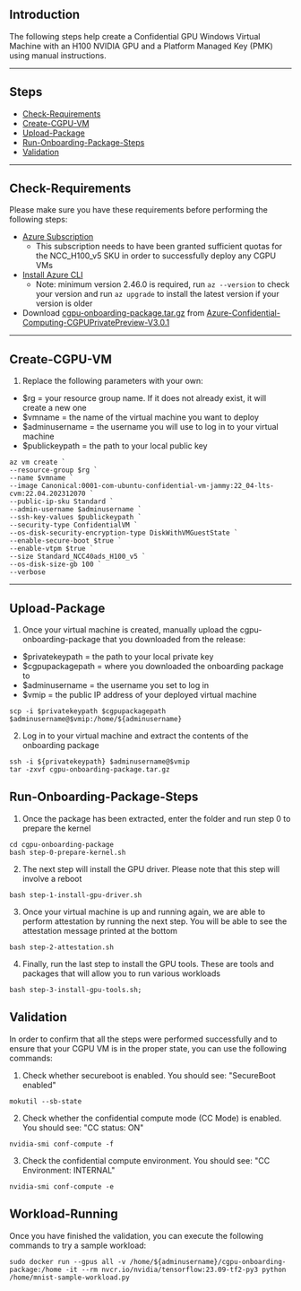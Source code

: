 ## Introduction

The following steps help create a Confidential GPU Windows Virtual Machine with an H100 NVIDIA GPU and a Platform Managed Key (PMK) using manual instructions.

-----------------------------------------------

## Steps

- [Check-Requirements](#Check-Requirements)
- [Create-CGPU-VM](#Create-CGPU-VM)
- [Upload-Package](#Upload-Package)
- [Run-Onboarding-Package-Steps](#Run-Onboarding-Package-Steps)
- [Validation](#Validation)

-------------------------------------------

## Check-Requirements

Please make sure you have these requirements before performing the following steps: 
- [Azure Subscription](https://docs.microsoft.com/en-us/azure/cost-management-billing/manage/create-subscription)
  - This subscription needs to have been granted sufficient quotas for the NCC_H100_v5 SKU in order to successfully deploy any CGPU VMs
- [Install Azure CLI](https://docs.microsoft.com/en-us/cli/azure/install-azure-cli)
  - Note: minimum version 2.46.0 is required, run `az --version` to check your version and run `az upgrade` to install the latest version if your version is older
- Download [cgpu-onboarding-package.tar.gz](https://github.com/Azure-Confidential-Computing/PrivatePreview/releases/download/V3.0.1/cgpu-onboardingpackage.tar.gz) from [Azure-Confidential-Computing-CGPUPrivatePreview-V3.0.1](https://github.com/Azure-Confidential-Computing/PrivatePreview/releases/tag/V3.0.1)

-------------------------------------------

## Create-CGPU-VM

1. Replace the following parameters with your own:
- $rg = your resource group name. If it does not already exist, it will create a new one
- $vmname = the name of the virtual machine you want to deploy
- $adminusername = the username you will use to log in to your virtual machine
- $publickeypath = the path to your local public key 
```
az vm create `
--resource-group $rg `
--name $vmname `
--image Canonical:0001-com-ubuntu-confidential-vm-jammy:22_04-lts-cvm:22.04.202312070 `
--public-ip-sku Standard `
--admin-username $adminusername `
--ssh-key-values $publickeypath `
--security-type ConfidentialVM `
--os-disk-security-encryption-type DiskWithVMGuestState `
--enable-secure-boot $true `
--enable-vtpm $true `
--size Standard_NCC40ads_H100_v5 `
--os-disk-size-gb 100 `
--verbose
```

----------------------------------------------------

## Upload-Package

1. Once your virtual machine is created, manually upload the cgpu-onboarding-package that you downloaded from the release:
- $privatekeypath = the path to your local private key 
- $cgpupackagepath = where you downloaded the onboarding package to
- $adminusername = the username you set to log in
- $vmip = the public IP address of your deployed virtual machine

```
scp -i $privatekeypath $cgpupackagepath $adminusername@$vmip:/home/${adminusername}

```

2. Log in to your virtual machine and extract the contents of the onboarding package

```
ssh -i ${privatekeypath} $adminusername@$vmip
tar -zxvf cgpu-onboarding-package.tar.gz
```

## Run-Onboarding-Package-Steps
1. Once the package has been extracted, enter the folder and run step 0 to prepare the kernel
```
cd cgpu-onboarding-package
bash step-0-prepare-kernel.sh
```

2. The next step will install the GPU driver. Please note that this step will involve a reboot
```
bash step-1-install-gpu-driver.sh
```

3. Once your virtual machine is up and running again, we are able to perform attestation by running the next step. You will be able to see the attestation message printed at the bottom
```
bash step-2-attestation.sh
```

4. Finally, run the last step to install the GPU tools. These are tools and packages that will allow you to run various workloads
```
bash step-3-install-gpu-tools.sh;
```

## Validation
In order to confirm that all the steps were performed successfully and to ensure that your CGPU VM is in the proper state, you can use the following commands:
1. Check whether secureboot is enabled. You should see: "SecureBoot enabled"
```
mokutil --sb-state
```

2. Check whether the confidential compute mode (CC Mode) is enabled. You should see: "CC status: ON"
``` 
nvidia-smi conf-compute -f
```

3. Check the confidential compute environment. You should see: "CC Environment: INTERNAL"
```
nvidia-smi conf-compute -e
```

## Workload-Running
Once you have finished the validation, you can execute the following commands to try a sample workload:

```
sudo docker run --gpus all -v /home/${adminusername}/cgpu-onboarding-package:/home -it --rm nvcr.io/nvidia/tensorflow:23.09-tf2-py3 python /home/mnist-sample-workload.py
```
